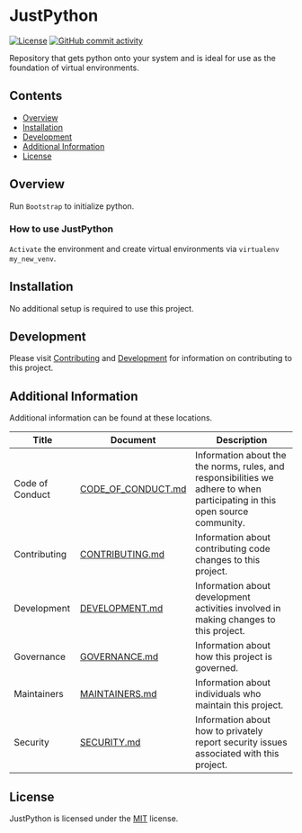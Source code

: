 # JustPython

<!-- BEGIN: Exclude Package -->
<!-- [BEGIN] Badges -->
[![License](https://img.shields.io/github/license/davidbrownell/JustPython?color=dark-green)](https://github.com/davidbrownell/JustPython/blob/master/LICENSE.txt)
[![GitHub commit activity](https://img.shields.io/github/commit-activity/y/davidbrownell/JustPython?color=dark-green)](https://github.com/davidbrownell/JustPython/commits/main/)
<!-- [END] Badges -->
<!-- END: Exclude Package -->

Repository that gets python onto your system and is ideal for use as the foundation of virtual environments.

<!-- BEGIN: Exclude Package -->
## Contents
- [Overview](#overview)
- [Installation](#installation)
- [Development](#development)
- [Additional Information](#additional-information)
- [License](#license)
<!-- END: Exclude Package -->

## Overview
Run `Bootstrap` to initialize python.

### How to use JustPython
`Activate` the environment and create virtual environments via `virtualenv my_new_venv`.

<!-- BEGIN: Exclude Package -->
## Installation
<!-- [BEGIN] Installation -->
No additional setup is required to use this project.
<!-- [END] Installation -->

## Development
<!-- [BEGIN] Development -->
Please visit [Contributing](https://github.com/davidbrownell/JustPython/blob/main/CONTRIBUTING.md) and [Development](https://github.com/davidbrownell/JustPython/blob/main/DEVELOPMENT.md) for information on contributing to this project.<!-- [END] Development -->

<!-- END: Exclude Package -->

## Additional Information
Additional information can be found at these locations.

<!-- [BEGIN] Additional Information -->
| Title | Document | Description |
| --- | --- | --- |
| Code of Conduct | [CODE_OF_CONDUCT.md](https://github.com/davidbrownell/JustPython/blob/main/CODE_OF_CONDUCT.md) | Information about the the norms, rules, and responsibilities we adhere to when participating in this open source community. |
| Contributing | [CONTRIBUTING.md](https://github.com/davidbrownell/JustPython/blob/main/CONTRIBUTING.md) | Information about contributing code changes to this project. |
| Development | [DEVELOPMENT.md](https://github.com/davidbrownell/JustPython/blob/main/DEVELOPMENT.md) | Information about development activities involved in making changes to this project. |
| Governance | [GOVERNANCE.md](https://github.com/davidbrownell/JustPython/blob/main/GOVERNANCE.md) | Information about how this project is governed. |
| Maintainers | [MAINTAINERS.md](https://github.com/davidbrownell/JustPython/blob/main/MAINTAINERS.md) | Information about individuals who maintain this project. |
| Security | [SECURITY.md](https://github.com/davidbrownell/JustPython/blob/main/SECURITY.md) | Information about how to privately report security issues associated with this project. |
<!-- [END] Additional Information -->

## License

JustPython is licensed under the <a href="https://choosealicense.com/licenses/mit/" target="_blank">MIT</a> license.
